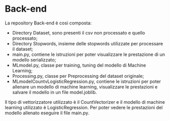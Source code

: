 # Back-end
 
La repository Back-end è così composta:

- Directory Dataset, sono presenti il csv non processato e quello processato;
- Directory Stopwords, insieme delle stopwords utilizzate per processare il dataset;
- main.py, contiene le istruzioni per poter visualizzare le prestazione di un modello serializzato;
- MLmodel.py, classe per training, tuning del modello di Machine Learning;
- Processing.py, classe per Preprocessing del dataset originale;
- MLmodelCountvLogisticRegression.py, contiene le istruzioni per poter allenare un modello di machine learning, visualizzare le prestazioni e salvare il modello in un file model.joblib.

Il tipo di vettorizzatore utilizzato è il CountVectorizer e il modello di machine learning utilizzato è LogisticRegression.
Per poter vedere le prestazioni del modello allenato eseguire il file main.py.




